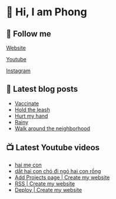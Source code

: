 # 👋 Hi, I am Phong

## 🔗 Follow me

[Website](https://phongever.xyz "Website")

[Youtube](https://www.youtube.com/@phongever "Youtube")

[Instagram](https://www.instagram.com/phongever "Instagram")

## 📝 Latest blog posts

<!-- BLOG-POST-LIST:START -->
- [Vaccinate](https://phongever.xyz/blog/vaccinate/)
- [Hold the leash](https://phongever.xyz/blog/hold-the-leash/)
- [Hurt my hand](https://phongever.xyz/blog/hurt-my-hand/)
- [Rainy](https://phongever.xyz/blog/rainy/)
- [Walk around the neighborhood](https://phongever.xyz/blog/walk-around-the-neighborhood/)
<!-- BLOG-POST-LIST:END -->

## 📺 Latest Youtube videos

<!-- YOUTUBE-VIDEO-LIST:START -->
- [hai mẹ con](https://www.youtube.com/watch?v=06TigPu9Sjk)
- [dắt hai con chó đi ngó hai con rồng](https://www.youtube.com/watch?v=K2SQ69C_BkI)
- [Add Projects page | Create my website](https://www.youtube.com/watch?v=iB5EPES5H6o)
- [RSS | Create my website](https://www.youtube.com/watch?v=YZAYeKO5rEY)
- [Deploy | Create my website](https://www.youtube.com/watch?v=c7qc2ceBzwE)
<!-- YOUTUBE-VIDEO-LIST:END -->
